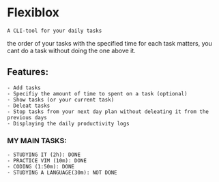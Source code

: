 # Flexiblox
    A CLI-tool for your daily tasks

the order of your tasks with the specified time for each task matters, you cant do a task without doing the one above it.

## Features: 
    - Add tasks
    - Specifiy the amount of time to spent on a task (optional)
    - Show tasks (or your current task)
    - Deleat tasks
    - Stop tasks from your next day plan without deleating it from the previous days
    - Displaying the daily productivity logs



### MY MAIN TASKS:
    - STUDYING IT (2h): DONE
    - PRACTICE VIM (10m): DONE
    - CODING (1:50m): DONE
    - STUDYING A LANGUAGE(30m): NOT DONE